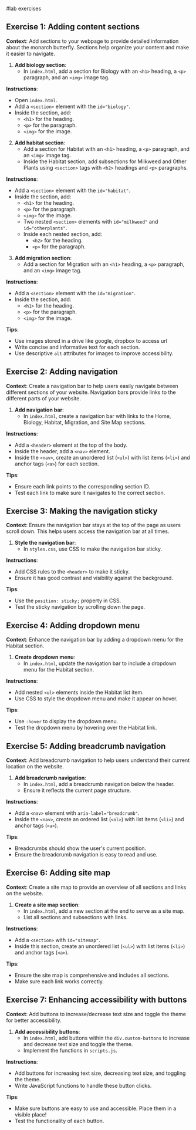 #lab exercises

## Exercise 1: Adding content sections

**Context**: Add sections to your webpage to provide detailed information about the monarch butterfly. Sections help organize your content and make it easier to navigate.

1. **Add biology section**:
    - In `index.html`, add a section for Biology with an `<h1>` heading, a `<p>` paragraph, and an `<img>` image tag.

**Instructions**:
- Open `index.html`.
- Add a `<section>` element with the `id="biology"`.
- Inside the section, add:
  - `<h1>` for the heading.
  - `<p>` for the paragraph.
  - `<img>` for the image.

2. **Add habitat section**:
    - Add a section for Habitat with an `<h1>` heading, a `<p>` paragraph, and an `<img>` image tag.
    - Inside the Habitat section, add subsections for Milkweed and Other Plants using `<section>` tags with `<h2>` headings and `<p>` paragraphs.

**Instructions**:
- Add a `<section>` element with the `id="habitat"`.
- Inside the section, add:
  - `<h1>` for the heading.
  - `<p>` for the paragraph.
  - `<img>` for the image.
  - Two nested `<section>` elements with `id="milkweed"` and `id="otherplants"`.
  - Inside each nested section, add:
    - `<h2>` for the heading.
    - `<p>` for the paragraph.

3. **Add migration section**:
    - Add a section for Migration with an `<h1>` heading, a `<p>` paragraph, and an `<img>` image tag.

**Instructions**:
- Add a `<section>` element with the `id="migration"`.
- Inside the section, add:
  - `<h1>` for the heading.
  - `<p>` for the paragraph.
  - `<img>` for the image.

**Tips**:
- Use images stored in a drive like google, dropbox to access url
- Write concise and informative text for each section.
- Use descriptive `alt` attributes for images to improve accessibility.

## Exercise 2: Adding navigation 

**Context**: Create a navigation bar to help users easily navigate between different sections of your website. Navigation bars provide links to the different parts of your website.

1. **Add navigation bar**:
    - In `index.html`, create a navigation bar with links to the Home, Biology, Habitat, Migration, and Site Map sections.

**Instructions**:
- Add a `<header>` element at the top of the body.
- Inside the header, add a `<nav>` element.
- Inside the `<nav>`, create an unordered list (`<ul>`) with list items (`<li>`) and anchor tags (`<a>`) for each section.

**Tips**:
- Ensure each link points to the corresponding section ID.
- Test each link to make sure it navigates to the correct section.

## Exercise 3: Making the navigation sticky 

**Context**: Ensure the navigation bar stays at the top of the page as users scroll down. This helps users access the navigation bar at all times.

1. **Style the navigation bar**:
    - In `styles.css`, use CSS to make the navigation bar sticky.

**Instructions**:
- Add CSS rules to the `<header>` to make it sticky.
- Ensure it has good contrast and visibility against the background.

**Tips**:
- Use the `position: sticky;` property in CSS.
- Test the sticky navigation by scrolling down the page.

## Exercise 4: Adding dropdown menu

**Context**: Enhance the navigation bar by adding a dropdown menu for the Habitat section.

1. **Create dropdown menu**:
    - In `index.html`, update the navigation bar to include a dropdown menu for the Habitat section.

**Instructions**:
- Add nested `<ul>` elements inside the Habitat list item.
- Use CSS to style the dropdown menu and make it appear on hover.

**Tips**:
- Use `:hover` to display the dropdown menu.
- Test the dropdown menu by hovering over the Habitat link.

## Exercise 5: Adding breadcrumb navigation

**Context**: Add breadcrumb navigation to help users understand their current location on the website.

1. **Add breadcrumb navigation**:
    - In `index.html`, add a breadcrumb navigation below the header.
    - Ensure it reflects the current page structure.

**Instructions**:
- Add a `<nav>` element with `aria-label="breadcrumb"`.
- Inside the `<nav>`, create an ordered list (`<ol>`) with list items (`<li>`) and anchor tags (`<a>`).

**Tips**:
- Breadcrumbs should show the user's current position.
- Ensure the breadcrumb navigation is easy to read and use.

## Exercise 6: Adding site map 

**Context**: Create a site map to provide an overview of all sections and links on the website.

1. **Create a site map section**:
    - In `index.html`, add a new section at the end to serve as a site map.
    - List all sections and subsections with links.

**Instructions**:
- Add a `<section>` with `id="sitemap"`.
- Inside this section, create an unordered list (`<ul>`) with list items (`<li>`) and anchor tags (`<a>`).

**Tips**:
- Ensure the site map is comprehensive and includes all sections.
- Make sure each link works correctly.

## Exercise 7: Enhancing accessibility with buttons

**Context**: Add buttons to increase/decrease text size and toggle the theme for better accessibility.

1. **Add accessibility buttons**:
    - In `index.html`, add buttons within the `div.custom-buttons` to increase and decrease text size and toggle the theme.
    - Implement the functions in `scripts.js`.

**Instructions**:
- Add buttons for increasing text size, decreasing text size, and toggling the theme.
- Write JavaScript functions to handle these button clicks.

**Tips**:
- Make sure buttons are easy to use and accessible. Place them in a visible place!
- Test the functionality of each button.


